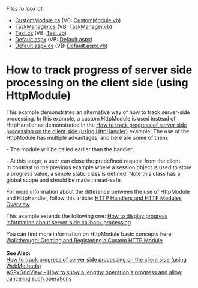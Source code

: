 <!-- default file list -->
*Files to look at*:

* [CustomModule.cs](./CS/App_Code/CustomModule.cs) (VB: [CustomModule.vb](./VB/App_Code/CustomModule.vb))
* [TaskManager.cs](./CS/App_Code/TaskManager.cs) (VB: [TaskManager.vb](./VB/App_Code/TaskManager.vb))
* [Test.cs](./CS/App_Code/Test.cs) (VB: [Test.vb](./VB/App_Code/Test.vb))
* [Default.aspx](./CS/Default.aspx) (VB: [Default.aspx](./VB/Default.aspx))
* [Default.aspx.cs](./CS/Default.aspx.cs) (VB: [Default.aspx.vb](./VB/Default.aspx.vb))
<!-- default file list end -->
# How to track progress of server side processing on the client side (using HttpModule)


<p>This example demonstrates an alternative way of how to track server-side processing. In this example, a custom HttpModule is used instead of HttpHandler as demonstrated in the <a href="https://www.devexpress.com/Support/Center/p/E4651">How to track progress of server side processing on the client side (using HttpHandler)</a> example. The use of the HttpModule has multiple advantages, and here are some of them:</p>
<p>- The module will be called earlier than the handler;</p>
<p>- At this stage, a user can close the predefined request from the client.<br> In contrast to the previous example where a session object is used to store a progress value, a simple static class is defined. Note this class has a global scope and should be made thread-safe.</p>
<p>For more information about the difference between the use of HttpModule and HttpHandler, follow this article: <a href="http://msdn.microsoft.com/en-us/library/bb398986(v=vs.100).aspx"><u>HTTP Handlers and HTTP Modules Overview</u></a></p>
<p>This example extends the following one: <a href="https://www.devexpress.com/Support/Center/p/E918">How to display progress information about server-side callback processing</a></p>
<p>You can find more information on HttpModule basic concepts here: <a href="http://msdn.microsoft.com/en-us/library/ms227673(v=vs.100).aspx"><u>Walkthrough: Creating and Registering a Custom HTTP Module</u></a><br><br><strong>See Also:</strong><br><a href="https://www.devexpress.com/Support/Center/p/T156786">How to track progress of server side processing on the client side (using WebMethods)</a><br><a href="https://www.devexpress.com/Support/Center/p/T518056">ASPxGridView - How to show a lengthy operation's progress and allow canceling such operations</a></p>

<br/>


